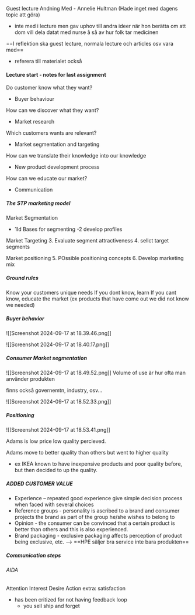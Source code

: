 Guest lecture Andning Med - Annelie Hultman (Hade inget med dagens topic att göra)
- inte med i lecture men gav uphov till andra ideer när hon berätta om att dom vill dela datat med nurse å så av hur folk tar medicinen


==I reflektion ska guest lecture, normala lecture och articles osv vara med==
- referera till materialet också

#### Lecture start - notes for last assignment

Do customer know what they want?
- Buyer behaviour

How can we discover what they want?
- Market research

Which customers wants are relevant?
- Market segmentation and targeting

How can we translate their knowledge into our knowledge
- New product development process

How can we educate our market?
- Communication


##### The STP marketing model

Market Segmentation
- 1Id Bases for segmenting
-2 develop profiles

Market Targeting
3. Evaluate segment attractiveness
4. sellct target segments

Market positioning
5. POssible positioning concepts
6. Develop marketing mix


##### Ground rules

Know your customers unique needs
If you dont know, learn
If you cant know, educate the market (ex products that have come out we did not know we needed)



##### Buyer behavior

![[Screenshot 2024-09-17 at 18.39.46.png]]

![[Screenshot 2024-09-17 at 18.40.17.png]]

##### Consumer Market segmentation

![[Screenshot 2024-09-17 at 18.49.52.png]]
Volume of use är hur ofta man använder produkten

finns också governemtn, industry, osv...



![[Screenshot 2024-09-17 at 18.52.33.png]]



##### Positioning

![[Screenshot 2024-09-17 at 18.53.41.png]]

Adams is low price low quality percieved.

Adams move to better quality than others but went to higher quality
- ex IKEA known to have inexpensive products and poor quality before, but then decided to up the quality.




##### ADDED CUSTOMER VALUE

- Experience – repeated good experience give simple decision process when faced with several choices
- Reference groups - personality is ascribed to a brand and consumer projects the brand as part of the group he/she wishes to belong to
- Opinion - the consumer can be convinced that a certain product is better than others and this is also experienced.
- Brand packaging - exclusive packaging affects perception of product being exclusive, etc.
--> ==HPE säljer bra service inte bara produkten== 


##### Communication steps


###### AIDA
Attention
Interest
Desire
Action
extra: satisfaction

- has been critized for not having feedback loop
	- you sell ship and forget


























































































































































































